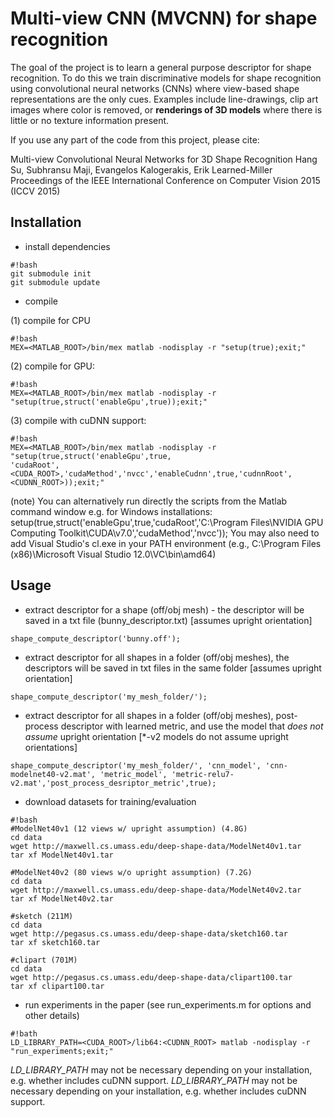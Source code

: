 # Multi-view CNN (MVCNN) for shape recognition

The goal of the project is to learn a general purpose descriptor for shape recognition. To do this we train discriminative models for shape recognition using convolutional neural networks (CNNs) where view-based shape representations are the only cues. Examples include line-drawings, clip art images where color is removed, or **renderings of 3D models** where there is little or no texture information present. 

If you use any part of the code from this project, please cite:

Multi-view Convolutional Neural Networks for 3D Shape Recognition
Hang Su, Subhransu Maji, Evangelos Kalogerakis, Erik Learned-Miller
Proceedings of the IEEE International Conference on Computer Vision 2015 (ICCV 2015)

## Installation

* install dependencies
``` 
#!bash
git submodule init
git submodule update
```

* compile

(1) compile for CPU
``` 
#!bash
MEX=<MATLAB_ROOT>/bin/mex matlab -nodisplay -r "setup(true);exit;"
```
(2) compile for GPU: 
``` 
#!bash
MEX=<MATLAB_ROOT>/bin/mex matlab -nodisplay -r "setup(true,struct('enableGpu',true));exit;"
```
(3) compile with cuDNN support: 
``` 
#!bash
MEX=<MATLAB_ROOT>/bin/mex matlab -nodisplay -r "setup(true,struct('enableGpu',true,
'cudaRoot',<CUDA_ROOT>,'cudaMethod','nvcc','enableCudnn',true,'cudnnRoot',<CUDNN_ROOT>));exit;"
```
(note) You can alternatively run directly the scripts from the Matlab command window e.g. for Windows installations:
setup(true,struct('enableGpu',true,'cudaRoot','C:\Program Files\NVIDIA GPU Computing Toolkit\CUDA\v7.0','cudaMethod','nvcc'));
You may also need to add Visual Studio's cl.exe in your PATH environment (e.g., C:\Program Files (x86)\Microsoft Visual Studio 12.0\VC\bin\amd64)

## Usage

* extract descriptor for a shape (off/obj mesh) - the descriptor will be saved in a txt file (bunny_descriptor.txt) [assumes upright orientation]

```
shape_compute_descriptor('bunny.off');
```

* extract descriptor for all shapes in a folder (off/obj meshes),  the descriptors will be saved in txt files in the same folder [assumes upright orientation]

```
shape_compute_descriptor('my_mesh_folder/');
```

* extract descriptor for all shapes in a folder (off/obj meshes), post-process descriptor with learned metric, and use the model that *does not assume* upright orientation [*-v2 models do not assume upright orientations]

```
shape_compute_descriptor('my_mesh_folder/', 'cnn_model', 'cnn-modelnet40-v2.mat', 'metric_model', 'metric-relu7-v2.mat','post_process_desriptor_metric',true);
```

* download datasets for training/evaluation

```
#!bash
#ModelNet40v1 (12 views w/ upright assumption) (4.8G)
cd data
wget http://maxwell.cs.umass.edu/deep-shape-data/ModelNet40v1.tar
tar xf ModelNet40v1.tar

#ModelNet40v2 (80 views w/o upright assumption) (7.2G)
cd data
wget http://maxwell.cs.umass.edu/deep-shape-data/ModelNet40v2.tar
tar xf ModelNet40v2.tar

#sketch (211M)
cd data
wget http://pegasus.cs.umass.edu/deep-shape-data/sketch160.tar
tar xf sketch160.tar

#clipart (701M)
cd data
wget http://pegasus.cs.umass.edu/deep-shape-data/clipart100.tar
tar xf clipart100.tar
```
* run experiments in the paper (see run_experiments.m for options and other details)
```
#!bath
LD_LIBRARY_PATH=<CUDA_ROOT>/lib64:<CUDNN_ROOT> matlab -nodisplay -r "run_experiments;exit;"
```
*LD_LIBRARY_PATH* may not be necessary depending on your installation, e.g. whether includes cuDNN support. 
*LD_LIBRARY_PATH* may not be necessary depending on your installation, e.g. whether includes cuDNN support.